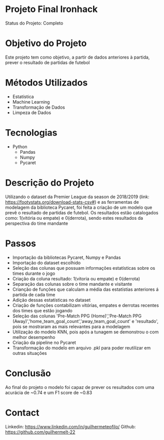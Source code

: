 # Projeto Final Ironhack

  Status do Projeto: Completo

# Objetivo do Projeto

  Este projeto tem como objetivo, a partir de dados anteriores à partida, prever o resultado de partidas de futebol

# Métodos Utilizados

  - Estatística 
  - Machine Learning
  - Transformação de Dados 
  - Limpeza de Dados

# Tecnologias 

  - Python
    - Pandas
    - Numpy
    - Pycaret

# Descrição do Projeto

 Utilizando o dataset da Premier League da season de 2018/2019 (link: https://footystats.org/download-stats-csv#) e as ferramentas de modelagem da biblioteca Pycaret, foi feita a criação de um modelo que prevê o resultado de partidas de futebol. Os resultados estão catalogados como: 1(vitória ou empate) e 0(derrota), sendo estes resultados da perspectiva do time mandante     
  

# Passos
  
  - Importação da bibliotecas Pycaret, Numpy e Pandas
  - Importação do dataset escolhido
  - Seleção das  colunas que possuam informações estatísticas sobre os times durante o jogo 
  - Criação da coluna resultado: 1(vitoria ou empate) e 0(derrota)
  - Separação das colunas sobre o time mandante e visitante
  - Crianção de funções que calculam a média das estatístias anteriores á partida de cada time 
  - Adição dessas estatísticas no dataset
  - Criação de funções contabilizam vitórias, empates e derrotas recentes dos times que estão jogando 
  - Seleção das colunas 'Pre-Match PPG (Home)','Pre-Match PPG (Away)','home_team_goal_count','away_team_goal_count' e 'resultado', pois se mostraram as mais relevantes para a modelagem
  - Utilização do modelo KNN, pois após a tunagem se demonstrou o com melhor desempenho
  - Criação da pipeline no Pycaret 
  - Transformação do modelo em arquivo .pkl para poder reutilizar em outras situações 

# Conclusão
  
  Ao final do projeto o modelo foi capaz de prever os resultados com uma acurácia de ~0.74 e um F1 score de ~0.83 

# Contact
  
  Linkedin: https://www.linkedin.com/in/guilhermeteofilo/
  Github: https://github.com/guilhermelt-22